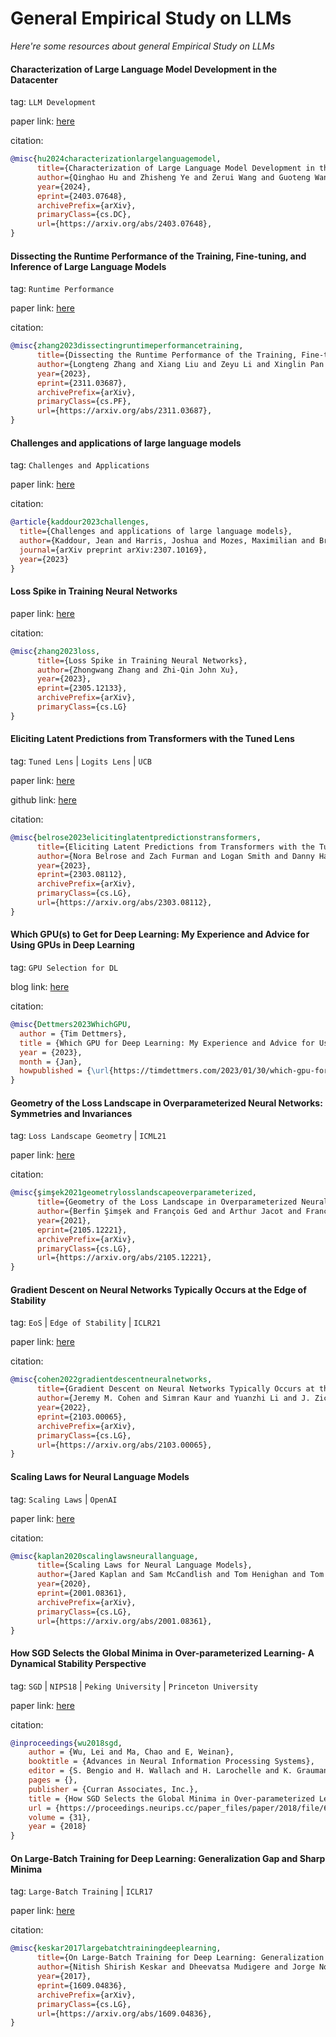 # General Empirical Study on LLMs
*Here're some resources about general Empirical Study on LLMs*


#### Characterization of Large Language Model Development in the Datacenter

tag: `LLM Development`

paper link: [here](https://arxiv.org/pdf/2403.07648)

citation:

```bibtex
@misc{hu2024characterizationlargelanguagemodel,
      title={Characterization of Large Language Model Development in the Datacenter}, 
      author={Qinghao Hu and Zhisheng Ye and Zerui Wang and Guoteng Wang and Meng Zhang and Qiaoling Chen and Peng Sun and Dahua Lin and Xiaolin Wang and Yingwei Luo and Yonggang Wen and Tianwei Zhang},
      year={2024},
      eprint={2403.07648},
      archivePrefix={arXiv},
      primaryClass={cs.DC},
      url={https://arxiv.org/abs/2403.07648}, 
}
```


#### Dissecting the Runtime Performance of the Training, Fine-tuning, and Inference of Large Language Models

tag: `Runtime Performance`

paper link: [here](https://arxiv.org/pdf/2311.03687)

citation:

```bibtex
@misc{zhang2023dissectingruntimeperformancetraining,
      title={Dissecting the Runtime Performance of the Training, Fine-tuning, and Inference of Large Language Models}, 
      author={Longteng Zhang and Xiang Liu and Zeyu Li and Xinglin Pan and Peijie Dong and Ruibo Fan and Rui Guo and Xin Wang and Qiong Luo and Shaohuai Shi and Xiaowen Chu},
      year={2023},
      eprint={2311.03687},
      archivePrefix={arXiv},
      primaryClass={cs.PF},
      url={https://arxiv.org/abs/2311.03687}, 
}
```


#### Challenges and applications of large language models

tag: `Challenges and Applications`

paper link: [here](https://arxiv.org/pdf/2307.10169)

citation:

```bibtex
@article{kaddour2023challenges,
  title={Challenges and applications of large language models},
  author={Kaddour, Jean and Harris, Joshua and Mozes, Maximilian and Bradley, Herbie and Raileanu, Roberta and McHardy, Robert},
  journal={arXiv preprint arXiv:2307.10169},
  year={2023}
}
```


#### Loss Spike in Training Neural Networks

paper link: [here](https://arxiv.org/pdf/2305.12133)

citation:

```bibtex
@misc{zhang2023loss,
      title={Loss Spike in Training Neural Networks}, 
      author={Zhongwang Zhang and Zhi-Qin John Xu},
      year={2023},
      eprint={2305.12133},
      archivePrefix={arXiv},
      primaryClass={cs.LG}
}
```

#### Eliciting Latent Predictions from Transformers with the Tuned Lens

tag: `Tuned Lens` | `Logits Lens` | `UCB`

paper link: [here](https://arxiv.org/pdf/2303.08112)

github link: [here](https://github.com/AlignmentResearch/tuned-lens)

citation:

```bibtex
@misc{belrose2023elicitinglatentpredictionstransformers,
      title={Eliciting Latent Predictions from Transformers with the Tuned Lens}, 
      author={Nora Belrose and Zach Furman and Logan Smith and Danny Halawi and Igor Ostrovsky and Lev McKinney and Stella Biderman and Jacob Steinhardt},
      year={2023},
      eprint={2303.08112},
      archivePrefix={arXiv},
      primaryClass={cs.LG},
      url={https://arxiv.org/abs/2303.08112}, 
}
```


#### Which GPU(s) to Get for Deep Learning: My Experience and Advice for Using GPUs in Deep Learning

tag: `GPU Selection for DL`

blog link: [here](https://timdettmers.com/2023/01/30/which-gpu-for-deep-learning/)

citation:

```bibtex
@misc{Dettmers2023WhichGPU,
  author = {Tim Dettmers},
  title = {Which GPU for Deep Learning: My Experience and Advice for Using GPUs in Deep Learning},
  year = {2023},
  month = {Jan},
  howpublished = {\url{https://timdettmers.com/2023/01/30/which-gpu-for-deep-learning/}},
}
```


#### Geometry of the Loss Landscape in Overparameterized Neural Networks: Symmetries and Invariances

tag: `Loss Landscape Geometry` | `ICML21`

paper link: [here](https://arxiv.org/pdf/2105.12221)

citation:

```bibtex
@misc{şimşek2021geometrylosslandscapeoverparameterized,
      title={Geometry of the Loss Landscape in Overparameterized Neural Networks: Symmetries and Invariances}, 
      author={Berfin Şimşek and François Ged and Arthur Jacot and Francesco Spadaro and Clément Hongler and Wulfram Gerstner and Johanni Brea},
      year={2021},
      eprint={2105.12221},
      archivePrefix={arXiv},
      primaryClass={cs.LG},
      url={https://arxiv.org/abs/2105.12221}, 
}
```


#### Gradient Descent on Neural Networks Typically Occurs at the Edge of Stability

tag: `EoS` | `Edge of Stability` | `ICLR21`

paper link: [here](https://arxiv.org/pdf/2103.00065)

citation:

```bibtex
@misc{cohen2022gradientdescentneuralnetworks,
      title={Gradient Descent on Neural Networks Typically Occurs at the Edge of Stability}, 
      author={Jeremy M. Cohen and Simran Kaur and Yuanzhi Li and J. Zico Kolter and Ameet Talwalkar},
      year={2022},
      eprint={2103.00065},
      archivePrefix={arXiv},
      primaryClass={cs.LG},
      url={https://arxiv.org/abs/2103.00065}, 
}
```


#### Scaling Laws for Neural Language Models

tag: `Scaling Laws` | `OpenAI`

paper link: [here](https://arxiv.org/pdf/2001.08361)

citation:

```bibtex
@misc{kaplan2020scalinglawsneurallanguage,
      title={Scaling Laws for Neural Language Models}, 
      author={Jared Kaplan and Sam McCandlish and Tom Henighan and Tom B. Brown and Benjamin Chess and Rewon Child and Scott Gray and Alec Radford and Jeffrey Wu and Dario Amodei},
      year={2020},
      eprint={2001.08361},
      archivePrefix={arXiv},
      primaryClass={cs.LG},
      url={https://arxiv.org/abs/2001.08361}, 
}
```


#### How SGD Selects the Global Minima in Over-parameterized Learning- A Dynamical Stability Perspective

tag: `SGD` | `NIPS18` | `Peking University` | `Princeton University`

paper link: [here](https://papers.nips.cc/paper_files/paper/2018/file/6651526b6fb8f29a00507de6a49ce30f-Paper.pdf)

citation:

```bibtex
@inproceedings{wu2018sgd,
    author = {Wu, Lei and Ma, Chao and E, Weinan},
    booktitle = {Advances in Neural Information Processing Systems},
    editor = {S. Bengio and H. Wallach and H. Larochelle and K. Grauman and N. Cesa-Bianchi and R. Garnett},
    pages = {},
    publisher = {Curran Associates, Inc.},
    title = {How SGD Selects the Global Minima in Over-parameterized Learning: A Dynamical Stability Perspective},
    url = {https://proceedings.neurips.cc/paper_files/paper/2018/file/6651526b6fb8f29a00507de6a49ce30f-Paper.pdf},
    volume = {31},
    year = {2018}
}
```


#### On Large-Batch Training for Deep Learning: Generalization Gap and Sharp Minima

tag: `Large-Batch Training` | `ICLR17`

paper link: [here](https://arxiv.org/pdf/1609.04836)

citation:

```bibtex
@misc{keskar2017largebatchtrainingdeeplearning,
      title={On Large-Batch Training for Deep Learning: Generalization Gap and Sharp Minima}, 
      author={Nitish Shirish Keskar and Dheevatsa Mudigere and Jorge Nocedal and Mikhail Smelyanskiy and Ping Tak Peter Tang},
      year={2017},
      eprint={1609.04836},
      archivePrefix={arXiv},
      primaryClass={cs.LG},
      url={https://arxiv.org/abs/1609.04836}, 
}
```

